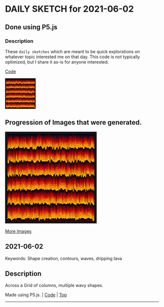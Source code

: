 # DAILY SKETCH for 2021-06-02

## Done using P5.js

### Description

These `daily sketches` which are meant to be quick explorations     on whatever topic interested me on that day. This code is not typically optimized, but I share it as-is     for anyone interested.

[Code](2021-06-02) 

<img src = 'images/keep_2021-06-02-22-21-57.png' width = '100'> 

## Progression of Images that were generated.

<img src = 'images/keep_2021-06-02-22-21-57.png' width = '300'> 


[More Images](2021-06-02/images) 


 ## 2021-06-02
Keywords: Shape creation, contours, waves, dripping lava
 

## Description 

 Across a Grid of columns, multiple wavy shapes.
 

Made using P5.js. | [Code](2021/2021-06-02/) | [Top](#daily-sketches) 

-----

